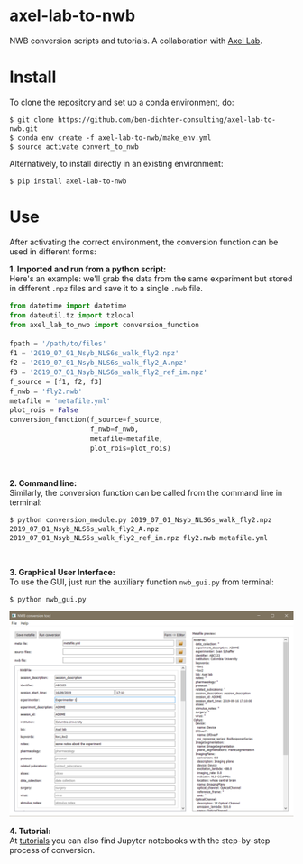 # axel-lab-to-nwb
NWB conversion scripts and tutorials.
A collaboration with [Axel Lab](https://www.axellab.columbia.edu/).

# Install
To clone the repository and set up a conda environment, do:
```
$ git clone https://github.com/ben-dichter-consulting/axel-lab-to-nwb.git
$ conda env create -f axel-lab-to-nwb/make_env.yml
$ source activate convert_to_nwb
```

Alternatively, to install directly in an existing environment:
```
$ pip install axel-lab-to-nwb
```

# Use
After activating the correct environment, the conversion function can be used in different forms:

**1. Imported and run from a python script:** <br/>
Here's an example: we'll grab the data from the same experiment but stored in different `.npz` files and save it to a single `.nwb` file.
```python
from datetime import datetime
from dateutil.tz import tzlocal
from axel_lab_to_nwb import conversion_function

fpath = '/path/to/files'
f1 = '2019_07_01_Nsyb_NLS6s_walk_fly2.npz'
f2 = '2019_07_01_Nsyb_NLS6s_walk_fly2_A.npz'
f3 = '2019_07_01_Nsyb_NLS6s_walk_fly2_ref_im.npz'
f_source = [f1, f2, f3]
f_nwb = 'fly2.nwb'
metafile = 'metafile.yml'
plot_rois = False
conversion_function(f_source=f_source,
                    f_nwb=f_nwb,
                    metafile=metafile,
                    plot_rois=plot_rois)
```
<br/>

**2. Command line:** <br/>
Similarly, the conversion function can be called from the command line in terminal:
```
$ python conversion_module.py 2019_07_01_Nsyb_NLS6s_walk_fly2.npz 2019_07_01_Nsyb_NLS6s_walk_fly2_A.npz 2019_07_01_Nsyb_NLS6s_walk_fly2_ref_im.npz fly2.nwb metafile.yml
```
<br/>

**3. Graphical User Interface:** <br/>
To use the GUI, just run the auxiliary function `nwb_gui.py` from terminal:
```
$ python nwb_gui.py
```
![](/media/gui.PNG)
<br/>

**4. Tutorial:** <br/>
At [tutorials](https://github.com/ben-dichter-consulting/axel-lab-to-nwb/tree/master/tutorials) you can also find Jupyter notebooks with the step-by-step process of conversion.
